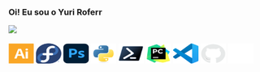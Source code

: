 ### Oi! Eu sou o Yuri Roferr

<div>
  <a href="https://github.com/oyuriroferr" target="_blank">
    <img height="150em" src="https://github-readme-stats.vercel.app/api/top-langs/?username=oyuriroferr&layout=compact&langs_count=7&theme=midnight-purple"/>
  </a>
</div>

<div style="display: inline_block"><br>

  <img src="/SVGs/illustrator-plain.svg" alt="Illustrator" height="40" width="50">
<img src="/SVGs/fedora-original.svg" alt="Fedora" height="40" width="50">
<img src="/SVGs/photoshop-original.svg" alt="Photoshop" height="40" width="50">
<img src="/SVGs/python-original.svg" alt="Python" height="40" width="50">
<img src="/SVGs/powershell-original.svg" alt="PowerShell" height="40" width="50">
<img src="/SVGs/pycharm-original.svg" alt="PyCharm" height="40" width="50">
<img src="/SVGs/vscode-original.svg" alt="VS Code" height="40" width="50">
<img src="/SVGs/github-original.svg" alt="GitHub" height="40" width="50">
<img src="/SVGs/rust-original.svg" alt="Rust" height="40" width="50">


</div>
